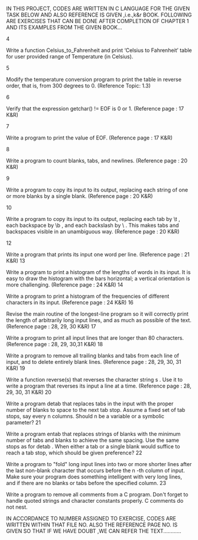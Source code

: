 IN THIS PROJECT, CODES ARE WRITTEN IN C LANGUAGE FOR THE GIVEN TASK BELOW AND ALSO REFERENCE IS GIVEN ,i.e.,k&r BOOK.
FOLLOWING ARE EXERCISES THAT CAN BE DONE AFTER COMPLETION OF CHAPTER 1 AND ITS EXAMPLES FROM THE GIVEN BOOK...

4

Write a function Celsius_to_Fahrenheit and print ‘Celsius to Fahrenheit’ table for user provided range of Temperature (in Celsius).

5

Modify the temperature conversion program to print the table in reverse order, that is, from 300 degrees to 0. (Reference Topic: 1.3)

6

Verify that the expression getchar() != EOF is 0 or 1. (Reference page : 17 K&R)

7

Write a program to print the value of EOF. (Reference page : 17 K&R)

8

Write a program to count blanks, tabs, and newlines. (Reference page : 20 K&R)

9

Write a program to copy its input to its output, replacing each string of one or more blanks by a single blank. (Reference page : 20 K&R)

10

Write a program to copy its input to its output, replacing each tab by \t , each backspace by \b , and each backslash by \\ . This makes tabs and backspaces visible in an unambiguous way. (Reference page : 20 K&R)

12

Write a program that prints its input one word per line. (Reference page : 21 K&R)
13

Write a program to print a histogram of the lengths of words in its input. It is easy to draw the histogram with the bars horizontal; a vertical orientation is more challenging. (Reference page : 24 K&R)
14

Write a program to print a histogram of the frequencies of different characters in its input. (Reference page : 24 K&R)
16

Revise the main routine of the longest-line program so it will correctly print the length of arbitrarily long input lines, and as much as possible of the text. (Reference page : 28, 29, 30 K&R)
17

Write a program to print all input lines that are longer than 80 characters. (Reference page : 28, 29, 30,31 K&R)
18

Write a program to remove all trailing blanks and tabs from each line of input, and to delete entirely blank lines. (Reference page : 28, 29, 30, 31 K&R)
19

Write a function reverse(s) that reverses the character string s . Use it to write a program that reverses its input a line at a time. (Reference page : 28, 29, 30, 31 K&R)
20

Write a program detab that replaces tabs in the input with the proper number of blanks to space to the next tab stop. Assume a fixed set of tab stops, say every n columns. Should n be a variable or a symbolic parameter?
21

Write a program entab that replaces strings of blanks with the minimum number of tabs and blanks to achieve the same spacing. Use the same stops as for detab . When either a tab or a single blank would suffice to reach a tab stop, which should be given preference?
22

Write a program to "fold" long input lines into two or more shorter lines after the last non-blank character that occurs before the n -th column of input. Make sure your program does something intelligent with very long lines, and if there are no blanks or tabs before the specified column.
23

Write a program to remove all comments from a C program. Don't forget to handle quoted strings and character constants properly. C comments do not nest.




IN ACCORDANCE TO NUMBER ASSIGNED TO EXERCISE, CODES ARE WRITTEN WITHIN THAT FILE NO.
ALSO THE REFERENCE PAGE NO. IS GIVEN SO THAT IF WE HAVE DOUBT ,WE CAN REFER THE TEXT............
